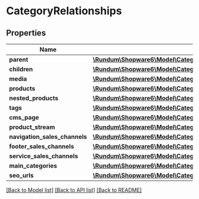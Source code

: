 # CategoryRelationships

## Properties
Name | Type | Description | Notes
------------ | ------------- | ------------- | -------------
**parent** | [**\Rundum\Shopware6\Model\CategoryRelationshipsParent**](CategoryRelationshipsParent.md) |  | [optional] 
**children** | [**\Rundum\Shopware6\Model\CategoryRelationshipsChildren**](CategoryRelationshipsChildren.md) |  | [optional] 
**media** | [**\Rundum\Shopware6\Model\CategoryRelationshipsMedia**](CategoryRelationshipsMedia.md) |  | [optional] 
**products** | [**\Rundum\Shopware6\Model\CategoryRelationshipsProducts**](CategoryRelationshipsProducts.md) |  | [optional] 
**nested_products** | [**\Rundum\Shopware6\Model\CategoryRelationshipsNestedProducts**](CategoryRelationshipsNestedProducts.md) |  | [optional] 
**tags** | [**\Rundum\Shopware6\Model\CategoryRelationshipsTags**](CategoryRelationshipsTags.md) |  | [optional] 
**cms_page** | [**\Rundum\Shopware6\Model\CategoryRelationshipsCmsPage**](CategoryRelationshipsCmsPage.md) |  | [optional] 
**product_stream** | [**\Rundum\Shopware6\Model\CategoryRelationshipsProductStream**](CategoryRelationshipsProductStream.md) |  | [optional] 
**navigation_sales_channels** | [**\Rundum\Shopware6\Model\CategoryRelationshipsNavigationSalesChannels**](CategoryRelationshipsNavigationSalesChannels.md) |  | [optional] 
**footer_sales_channels** | [**\Rundum\Shopware6\Model\CategoryRelationshipsFooterSalesChannels**](CategoryRelationshipsFooterSalesChannels.md) |  | [optional] 
**service_sales_channels** | [**\Rundum\Shopware6\Model\CategoryRelationshipsServiceSalesChannels**](CategoryRelationshipsServiceSalesChannels.md) |  | [optional] 
**main_categories** | [**\Rundum\Shopware6\Model\CategoryRelationshipsMainCategories**](CategoryRelationshipsMainCategories.md) |  | [optional] 
**seo_urls** | [**\Rundum\Shopware6\Model\CategoryRelationshipsSeoUrls**](CategoryRelationshipsSeoUrls.md) |  | [optional] 

[[Back to Model list]](../../README.md#documentation-for-models) [[Back to API list]](../../README.md#documentation-for-api-endpoints) [[Back to README]](../../README.md)

